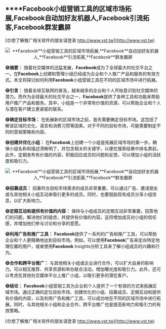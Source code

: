 ## ****Facebook**小组营销工具的区域市场拓展,**Facebook**自动加好友机器人,**Facebook**引流拓客,**Facebook**群发霸屏**

[😍想了解推广相关软件的朋友请登录 http://www.vst.tw](http://www.vst.tw)

 <center><img src="https://vst.tw/MP4/tuiguang/png/1.png" alt="**Facebook**小组营销工具的区域市场拓展,**Facebook**自动加好友机器人,**Facebook**引流拓客,**Facebook**群发霸屏"></center>

**😄摘要：**
随着社交媒体的迅猛发展，**Facebook**成为了全球最大的社交平台之一。在**Facebook**上创建和管理小组已经成为企业和个人推广产品和服务的有效方式。本文将探讨如何利用**Facebook**小组营销工具在不同的区域市场中进行拓展。

**😄引言：**
随着全球互联网的普及，越来越多的企业和个人开始意识到社交媒体的潜力。而作为全球最大的社交平台之一，**Facebook**提供了各种工具和功能来帮助用户推广产品和服务。其中，小组是一个非常有价值的资源，可以帮助企业和个人与潜在客户建立更紧密的联系。

**😄确定目标市场：**
在拓展新的区域市场之前，首先需要确定目标市场。这包括了解该区域的文化、语言和消费习惯等因素。对于不同的目标市场，可能需要制定不同的营销策略和内容。

**😄创建并优化小组：**
在**Facebook**上创建一个小组是拓展区域市场的第一步。确保小组名称和描述清晰明了，并包含相关的关键字，以便在搜索结果中排名靠前。此外，定期发布有价值的内容，积极回应成员的问题和反馈，可以增加小组的活跃度和吸引力。

 <center><img src="https://vst.tw/MP4/tuiguang/png/8.png" alt="**Facebook**小组营销工具的区域市场拓展,**Facebook**自动加好友机器人,**Facebook**引流拓客,**Facebook**群发霸屏"></center>

**😄招募成员：**
招募符合目标市场需求的成员非常重要。可以通过广告、邀请朋友或与其他相关小组互动来吸引更多的成员。同时，也要鼓励现有成员分享小组信息，以扩大影响力。

**😄定期互动和提供有价值的内容：**
保持与小组成员的定期互动非常重要。回答他们的问题，解决他们的疑虑，并提供有价值的内容。这将增加成员对小组的信任感，并增加他们参与讨论和分享的意愿。

**😄利用广告和推广工具：**
**Facebook**提供了一系列的广告和推广工具，可以帮助企业和个人更精确地达到目标市场。例如，可以使用**Facebook**广告来定向特定地理位置的用户，或者使用**Facebook** Insights分析工具来了解小组成员的兴趣和行为。

**😄合作和跨平台推广：**
与其他相关小组或企业进行合作，可以扩大自身的影响力。可以相互推荐、共享资源和举办联合活动，增加曝光度和吸引力。此外，还可以考虑在其他社交媒体平台上推广小组，以吸引更多的潜在客户。

**😄结论：**
**Facebook**小组营销工具为企业和个人提供了一个有效的方式来拓展区域市场。通过正确的定位目标市场、创建优化的小组、招募成员、定期互动和提供有价值的内容，以及利用广告和推广工具，可以成功地在不同的区域市场中进行拓展。同时，与其他相关小组和企业合作，跨平台推广也是提高影响力和吸引力的有效策略。

[😍想了解推广相关软件的朋友请登录 http://www.vst.tw](http://www.vst.tw)




